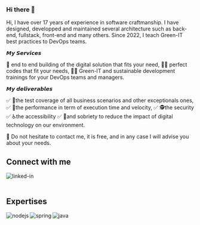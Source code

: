 ### Hi there 👋

Hi, I have over 17 years of experience in software craftmanship. I have designed, developped and maintained several architecture such as back-end, fullstack, front-end and many others.
Since 2022, I teach Green-IT best practices to DevOps teams.

𝙈𝙮 𝙎𝙚𝙧𝙫𝙞𝙘𝙚𝙨

🔄 end to end building of the digital solution that fits your need,
👨‍💻 perfect codes that fit your needs,
👨‍🏫 Green-IT and sustainable development trainings for your DevOps teams and managers.

𝙈𝙮 𝙙𝙚𝙡𝙞𝙫𝙚𝙧𝙖𝙗𝙡𝙚𝙨

✅ 🧪the test coverage of all business scenarios and other exceptionals ones,
✅ 🚀the performance in term of execution time and velocity,
✅ 🕵️the security
✅ ♿the accessibility
✅ 🌱and sobriety to reduce the impact of digital technology on our environment.


📩 Do not hesitate to contact me, it is free, and in any case I will advise you about your needs.

## Connect with me

[<img align="left" alt="linked-in" src="https://img.shields.io/badge/linkedin-%230077B5.svg?&style=for-the-badge&logo=linkedin&logoColor=white" />](https://www.linkedin.com/in/corentinjechoux/)

<br>
<br>

## Expertises 

<img align="left" alt="nodejs" src="https://img.shields.io/badge/node.js%20-%2343853D.svg?&style=for-the-badge&logo=node.js&logoColor=white" />
<img align="left" alt="spring" src="https://img.shields.io/badge/spring%20-%236DB33F.svg?&style=for-the-badge&logo=spring&logoColor=white" />

<img align="left" alt="java" src="https://img.shields.io/badge/spring%20-%236DB33F.svg?&style=for-the-badge&logo=java&logoColor=white" />
<br>
<br>

<!--
**corentinway/corentinway** is a ✨ _special_ ✨ repository because its `README.md` (this file) appears on your GitHub profile.

Here are some ideas to get you started:

- 🔭 I’m currently working on ...
- 🌱 I’m currently learning ...
- 👯 I’m looking to collaborate on ...
- 🤔 I’m looking for help with ...
- 💬 Ask me about ...
- 📫 How to reach me: ...
- 😄 Pronouns: ...
- ⚡ Fun fact: ...
-->


<!-- 
Tutorial from https://javascript.plainenglish.io/how-to-create-a-kick-ass-github-profile-in-5-minutes-19a8e8d0693b
-->
